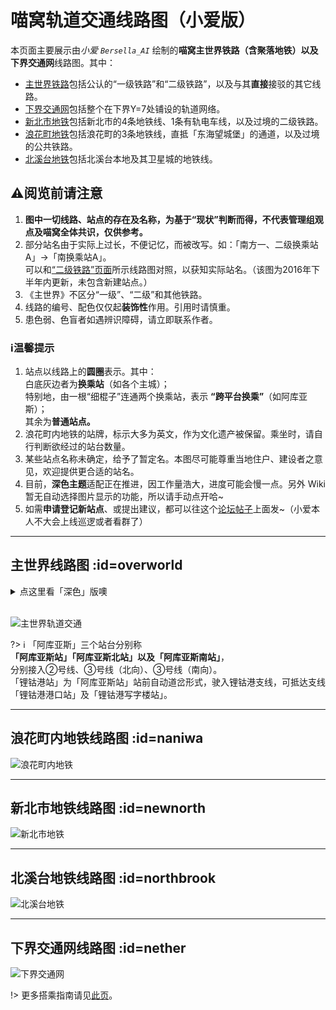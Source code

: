 # 喵窝轨道交通线路图（小爱版）

本页面主要展示由*小爱 `Bersella_AI`* 绘制的**喵窝主世界铁路（含聚落地铁）以及下界交通网**线路图。其中：

- [主世界铁路](#overworld)包括公认的“一级铁路”和“二级铁路”，以及与其**直接**接驳的其它线路。
- [下界交通网](#nether)包括整个在下界Y=7处铺设的轨道网络。
- [新北市地铁](#newnorth)包括新北市的4条地铁线、1条有轨电车线，以及过境的二级铁路。
- [浪花町地铁](#naniwa)包括浪花町的3条地铁线，直抵「东海望城堡」的通道，以及过境的公共铁路。
- [北溪台地铁](#northbrook)包括北溪台本地及其卫星城的地铁线。

## ⚠阅览前请注意

1. **图中一切线路、站点的存在及名称，为基于“现状”判断而得，不代表管理组观点及喵窝全体共识，仅供参考。**
2. 部分站名由于实际上过长，不便记忆，而被改写。如：「南方一、二级换乘站A」→「南换乘站A」。  
   可以和[“二级铁路”页面](space/map-navi/railway-overworld-dmql)所示线路图对照，以获知实际站名。（该图为2016年下半年内更新，未包含新建站点。）
3. 《主世界》不区分“一级”、“二级”和其他铁路。
4. 线路的编号、配色仅仅起**装饰性**作用。引用时请慎重。
5. 患色弱、色盲者如遇辨识障碍，请立即联系作者。

### ℹ温馨提示

1. 站点以线路上的**圆圈**表示。其中：  
   白底灰边者为**换乘站**（如各个主城）；  
   特别地，由一根“细棍子”连通两个换乘站，表示 **“跨平台换乘”**（如阿库亚斯）；  
   其余为**普通站点。**
2. 浪花町内地铁的站牌，标示大多为英文，作为文化遗产被保留。乘坐时，请自行判断欲经过的站台数量。
3. 某些站点名称未确定，给予了暂定名。本图尽可能尊重当地住户、建设者之意见，欢迎提供更合适的站名。
4. 目前，**深色主题**适配正在推进，因工作量浩大，进度可能会慢一点。另外 Wiki 暂无自动选择图片显示的功能，所以请手动点开哈\~
5. 如需**申请登记新站点**、或提出建议，都可以往这个[论坛帖子](https://bbs.nyaa.cat/d/951/100)上面发\~（小爱本人不大会上线巡逻或者看群了）

- - -

## 主世界线路图 :id=overworld

<details>
<summary>点这里看「深色」版噢</summary>

![dark](../../assets/images/map-navi/map-overworld-rail(Bersella)(dark).png)

</details>
<br />

![主世界轨道交通](../../assets/images/map-navi/map-overworld-rail(Bersella).png)


?> :information_source: 「阿库亚斯」三个站台分别称  
**「阿库亚斯站」「阿库亚斯北站」以及「阿库亚斯南站」**，  
分别接入②号线、③号线（北向）、③号线（南向）。  
「锂钴港站」为「阿库亚斯站」站前自动道岔形式，驶入锂钴港支线，可抵达支线「锂钴港港口站」及「锂钴港写字楼站」。

- - -

## 浪花町内地铁线路图 :id=naniwa

![浪花町内地铁](../../assets/images/map-navi/map-Naniwa-subway(Bersella).png)

- - -

## 新北市地铁线路图 :id=newnorth

![新北市地铁](../../assets/images/map-navi/map-NewNorth-subway(Bersella).png)

- - -

## 北溪台地铁线路图 :id=northbrook

![北溪台地铁](../../assets/images/map-navi/map-NorthBrook-subway(Bersella).png)

- - -

## 下界交通网线路图 :id=nether

![下界交通网](../../assets/images/map-navi/map-nether-traffic(Bersella).png)

!> 更多搭乘指南请见[此页](space/map-navi/railway-nether "下界铁路搭乘指南")。

